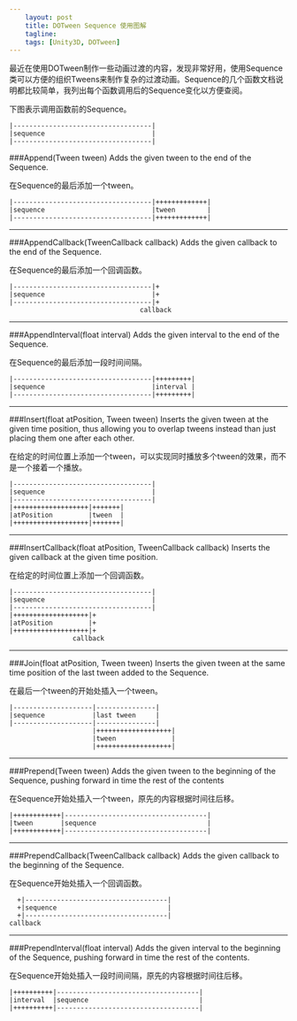 ```yaml
---
    layout: post
    title: DOTween Sequence 使用图解
    tagline: 
    tags: [Unity3D, DOTween]
---
```


最近在使用DOTween制作一些动画过渡的内容，发现非常好用，使用Sequence类可以方便的组织Tweens来制作复杂的过渡动画。Sequence的几个函数文档说明都比较简单，我列出每个函数调用后的Sequence变化以方便查阅。

下图表示调用函数前的Sequence。

```
|-----------------------------------|
|sequence                           |
|-----------------------------------|
```



###Append(Tween tween)
Adds the given tween to the end of the Sequence.

在Sequence的最后添加一个tween。

```
|-----------------------------------|+++++++++++++|
|sequence                           |tween        |
|-----------------------------------|+++++++++++++|
```

___


###AppendCallback(TweenCallback callback)
Adds the given callback to the end of the Sequence.

在Sequence的最后添加一个回调函数。

```
|-----------------------------------|+
|sequence                           |+
|-----------------------------------|+
                                 callback
```

___

###AppendInterval(float interval)
Adds the given interval to the end of the Sequence.

在Sequence的最后添加一段时间间隔。

```
|-----------------------------------|+++++++++|
|sequence                           |interval |
|-----------------------------------|+++++++++|
```

___


###Insert(float atPosition, Tween tween)
Inserts the given tween at the given time position, thus allowing you to overlap tweens instead than just placing them one after each other.

在给定的时间位置上添加一个tween，可以实现同时播放多个tween的效果，而不是一个接着一个播放。

```
|-----------------------------------|
|sequence                           |
|-----------------------------------|
|+++++++++++++++++++|+++++++|
|atPosition         |tween  |
|+++++++++++++++++++|+++++++|
```

___


###InsertCallback(float atPosition, TweenCallback callback)
Inserts the given callback at the given time position.

在给定的时间位置上添加一个回调函数。

```
|-----------------------------------|
|sequence                           |
|-----------------------------------|
|+++++++++++++++++++|+
|atPosition         |+
|+++++++++++++++++++|+
                callback
```

___


###Join(float atPosition, Tween tween)
Inserts the given tween at the same time position of the last tween added to the Sequence.

在最后一个tween的开始处插入一个tween。

```
|--------------------|---------------|
|sequence            |last tween     |
|--------------------|---------------|
                     |+++++++++++++++++++|
                     |tween              |
                     |+++++++++++++++++++|
```

___

###Prepend(Tween tween)
Adds the given tween to the beginning of the Sequence, pushing forward in time the rest of the contents

在Sequence开始处插入一个tween，原先的内容根据时间往后移。

```
|++++++++++++|------------------------------------|
|tween       |sequence                            |
|++++++++++++|------------------------------------|

```

___


###PrependCallback(TweenCallback callback)
Adds the given callback to the beginning of the Sequence.

在Sequence开始处插入一个回调函数。

```
  +|------------------------------------|
  +|sequence                            |
  +|------------------------------------|
callback
```

___


###PrependInterval(float interval)
Adds the given interval to the beginning of the Sequence, pushing forward in time the rest of the contents.

在Sequence开始处插入一段时间间隔，原先的内容根据时间往后移。

```
|++++++++++|------------------------------------|
|interval  |sequence                            |
|++++++++++|------------------------------------|
```
